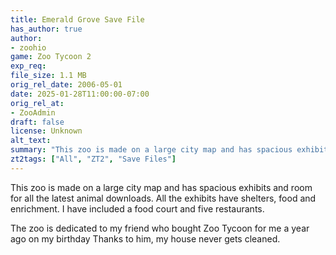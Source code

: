 ```yaml
---
title: Emerald Grove Save File
has_author: true
author: 
- zoohio
game: Zoo Tycoon 2
exp_req: 
file_size: 1.1 MB
orig_rel_date: 2006-05-01
date: 2025-01-28T11:00:00-07:00
orig_rel_at: 
- ZooAdmin
draft: false
license: Unknown
alt_text: 
summary: "This zoo is made on a large city map and has spacious exhibits and room for all the latest animal downloads. All the exhibits have shelters, food and enrichment. I have included a food court and five restaurants."
zt2tags: ["All", "ZT2", "Save Files"]
---
```

This zoo is made on a large city map and has spacious exhibits and room for all the latest animal downloads. All the exhibits have shelters, food and enrichment. I have included a food court and five restaurants.

The zoo is dedicated to my friend who bought Zoo Tycoon for me a year ago on my birthday Thanks to him, my house never gets cleaned.